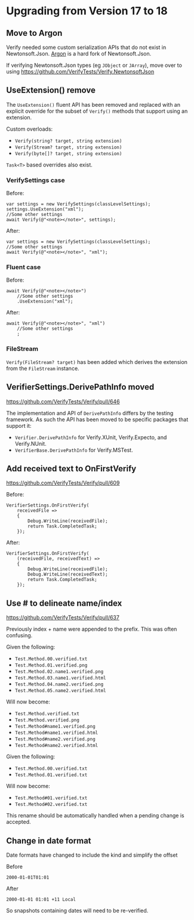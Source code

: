 <!--
GENERATED FILE - DO NOT EDIT
This file was generated by [MarkdownSnippets](https://github.com/SimonCropp/MarkdownSnippets).
Source File: /docs/mdsource/upgrade17-18.source.md
To change this file edit the source file and then run MarkdownSnippets.
-->

# Upgrading from Version 17 to 18


## Move to Argon

Verify needed some custom serialization APIs that do not exist in Newtonsoft.Json. [Argon](https://github.com/SimonCropp/Argon) is a hard fork of Newtonsoft.Json.

If verifying Newtonsoft.Json types (eg `JObject` or `JArray`), move over to using https://github.com/VerifyTests/Verify.NewtonsoftJson


## UseExtension() remove

The `UseExtension()` fluent API has been removed and replaced with an explicit override for the subset of `Verify()` methods that support using an extension. 

Custom overloads:

 * `Verify(string? target, string extension)`
 * `Verify(Stream? target, string extension)`
 * `Verify(byte[]? target, string extension)`

`Task<T>` based overrides also exist.


### VerifySettings case

Before:

```
var settings = new VerifySettings(classLevelSettings);
settings.UseExtension("xml");
//Some other settings
await Verify(@"<note></note>", settings);
```

After:

```
var settings = new VerifySettings(classLevelSettings);
//Some other settings
await Verify(@"<note></note>", "xml");
```


### Fluent case

Before:

```
await Verify(@"<note></note>")
    //Some other settings
    .UseExtension("xml");
```

After:

```
await Verify(@"<note></note>", "xml")
    //Some other settings
    ;
```


### FileStream

`Verify(FileStream? target)` has been added which derives the extension from the `FileStream` instance.


## VerifierSettings.DerivePathInfo moved

https://github.com/VerifyTests/Verify/pull/646

The implementation and API of `DerivePathInfo` differs by the testing framework. As such the API has been moved to be specific packages that support it:

 * `Verifier.DerivePathInfo` for Verify.XUnit, Verify.Expecto, and Verify.NUnit.
 * `VerifierBase.DerivePathInfo` for Verify.MSTest.


## Add received text to OnFirstVerify

https://github.com/VerifyTests/Verify/pull/609

Before:

```
VerifierSettings.OnFirstVerify(
    receivedFile =>
    {
        Debug.WriteLine(receivedFile);
        return Task.CompletedTask;
    });
```

After:

```
VerifierSettings.OnFirstVerify(
    (receivedFile, receivedText) =>
    {
        Debug.WriteLine(receivedFile);
        Debug.WriteLine(receivedText);
        return Task.CompletedTask;
    });
```


## Use # to delineate name/index

https://github.com/VerifyTests/Verify/pull/637

Previously index + name were appended to the prefix. This was often confusing.

Given the following:

 * `Test.Method.00.verified.txt`
 * `Test.Method.01.verified.png`
 * `Test.Method.02.name1.verified.png`
 * `Test.Method.03.name1.verified.html`
 * `Test.Method.04.name2.verified.png`
 * `Test.Method.05.name2.verified.html`

Will now become:

 * `Test.Method.verified.txt`
 * `Test.Method.verified.png`
 * `Test.Method#name1.verified.png`
 * `Test.Method#name1.verified.html`
 * `Test.Method#name2.verified.png`
 * `Test.Method#name2.verified.html`

Given the following:

 * `Test.Method.00.verified.txt`
 * `Test.Method.01.verified.txt`

Will now become:

 * `Test.Method#01.verified.txt`
 * `Test.Method#02.verified.txt`

This rename should be automatically handled when a pending change is accepted.


## Change in date format

Date formats have changed to include the kind and simplify the offset

Before

```
2000-01-01T01:01
```

After

```
2000-01-01 01:01 +11 Local
```

So snapshots containing dates will need to be re-verified.
